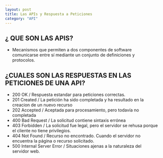 ```yaml
---
layout: post
title: Las APIs y Respuesta a Peticiones
category: "API"
---
```


## ¿ QUE SON LAS APIS?
- Mecanismos que permiten a dos componentes de software comunicarse entre sí mediante un conjunto de definiciones y protocolos.

## ¿CUALES SON LAS RESPUESTAS EN LAS PETICIONES DE UNA API?
- 200 OK / Respuesta estandar para peticiones correctas.
- 201 Created / La petición ha sido completada y ha resultado en la creacion de un nuevo recurso
- 202 Accepted / Aceptada para procesamiento, pero todavía no completada
- 400 Bad Request / La solicitud contiene sintaxis errónea
- 403 Forbidden / La solicitud fue legal, pero el servidor se rehusa porque el cliente no tiene privilegios.
- 404 Not Found / Recurso no encontrado. Cuando el servidor no encuentra la página o recurso solicitado.
- 500 Internal Server Error / Situaciones ajenas a la naturaleza del servidor web.
